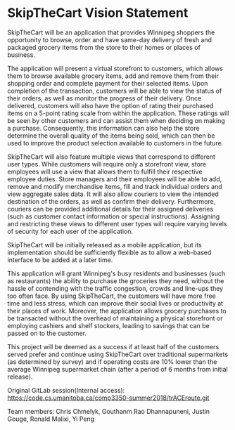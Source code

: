 # SkipTheCart Vision Statement

SkipTheCart will be an application that provides Winnipeg shoppers the
opportunity to browse, order and have same-day delivery of fresh and packaged
grocery items from the store to their homes or places of business.

The application will present a virtual storefront to customers, which allows
them to browse available grocery items, add and remove them from their shopping
order and complete payment for their selected items. Upon completion of the
transaction, customers will be able to view the status of their orders, as well
as monitor the progress of their delivery. Once delivered, customers will also
have the option of rating their purchased items on a 5-point rating scale from
within the application. These ratings will be seen by other customers and can
assist them when deciding on making a purchase. Consequently, this information
can also help the store determine the overall quality of the items being sold,
which can then be used to improve the product selection available to customers
in the future.

SkipTheCart will also feature multiple views that correspond to different user
types. While customers will require only a storefront view, store employees will
use a view that allows them to fulfill their respective employee duties. Store
managers and their employees will be able to add, remove and modify merchandise
items, fill and track individual orders and view aggregate sales data. It will
also allow couriers to view the intended destination of the orders, as well as
confirm their delivery. Furthermore, couriers can be provided additional details
for their assigned deliveries (such as customer contact information or special
instructions). Assigning and restricting these views to different user types
will require varying levels of security for each user of the application.

SkipTheCart will be initially released as a mobile application, but its
implementation should be sufficiently flexible as to allow a web-based interface
to be added at a later time.

This application will grant Winnipeg's busy residents and businesses (such as
restaurants) the ability to purchase the groceries they need, without the hassle
of contending with the traffic congestion, crowds and line-ups they too often
face. By using SkipTheCart, the customers will have more free time and less
stress, which can improve their social lives or productivity at their places of
work. Moreover, the application allows grocery purchases to be transacted
without the overhead of maintaining a physical storefront or employing cashiers
and shelf stockers, leading to savings that can be passed on to the customer.

This project will be deemed as a success if at least half of the customers
served prefer and continue using SkipTheCart over traditional supermarkets (as
determined by survey) and if operating costs are 10% lower than the average
Winnipeg supermarket chain (after a period of 6 months from initial release).

Original GitLab session(Internal access): https://code.cs.umanitoba.ca/comp3350-summer2018/trACEroute.git

Team members: Chris Chmelyk, Gouthanm Rao Dhannapuneni, Justin Gouge, Ronald Malixi, Yi Peng
